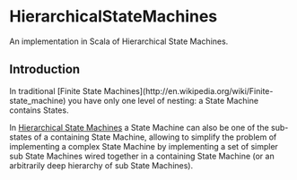 HierarchicalStateMachines
=========================

An implementation in Scala of Hierarchical State Machines.
<h2>Introduction</h2>
In traditional [Finite State Machines](http://en.wikipedia.org/wiki/Finite-state_machine) you have only one level of nesting: a State Machine contains States.

In [Hierarchical State Machines](http://www.barrgroup.com/Embedded-Systems/How-To/Introduction-Hierarchical-State-Machines) a State Machine can also be one of the sub-states of a containing State Machine, allowing to simplify the problem of implementing a complex State Machine by implementing a set of simpler sub State Machines wired together in a containing State Machine (or an arbitrarily deep hierarchy of sub State Machines).
